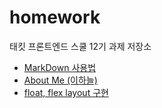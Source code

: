 # homework

태킷 프론트엔드 스쿨 12기 과제 저장소
- [MarkDown 사용법](./md/markdown_guide.md "MarkDown 사용법")
- [About Me (이하늘)](./md/about-me.md "About Me (이하늘)")
- [float, flex layout 구현](./md/avatars.md "2번째 과제(float,flex layout 구현)")
